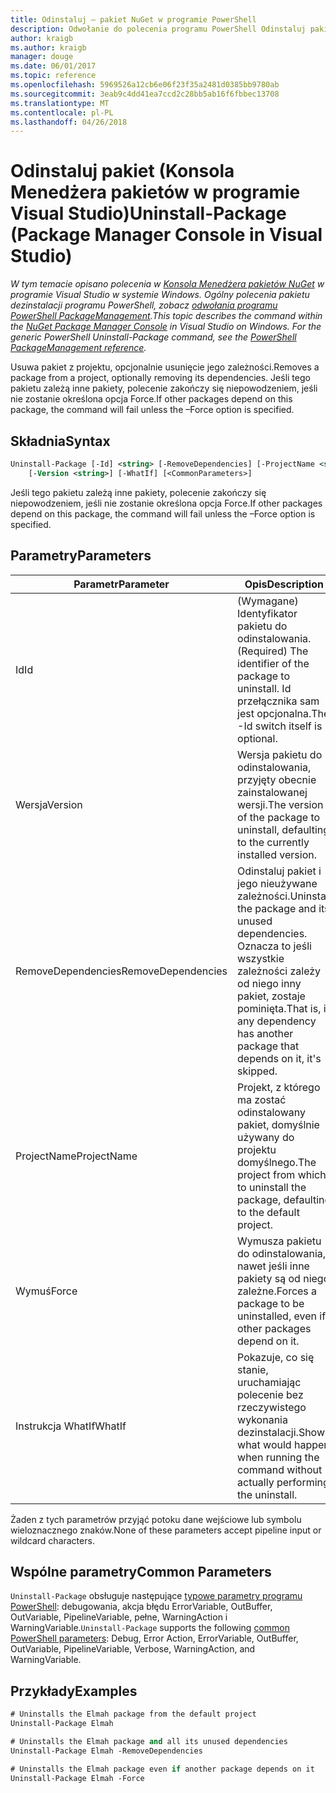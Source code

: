 ```yaml
---
title: Odinstaluj — pakiet NuGet w programie PowerShell
description: Odwołanie do polecenia programu PowerShell Odinstaluj pakiet w konsoli Menedżera pakietów NuGet w programie Visual Studio.
author: kraigb
ms.author: kraigb
manager: douge
ms.date: 06/01/2017
ms.topic: reference
ms.openlocfilehash: 5969526a12cb6e06f23f35a2481d0385bb9780ab
ms.sourcegitcommit: 3eab9c4dd41ea7ccd2c28bb5ab16f6fbbec13708
ms.translationtype: MT
ms.contentlocale: pl-PL
ms.lasthandoff: 04/26/2018
---
```

# <a name="uninstall-package-package-manager-console-in-visual-studio"></a><span data-ttu-id="dc4a2-103">Odinstaluj pakiet (Konsola Menedżera pakietów w programie Visual Studio)</span><span class="sxs-lookup"><span data-stu-id="dc4a2-103">Uninstall-Package (Package Manager Console in Visual Studio)</span></span>

<span data-ttu-id="dc4a2-104">*W tym temacie opisano polecenia w [Konsola Menedżera pakietów NuGet](package-manager-console.md) w programie Visual Studio w systemie Windows. Ogólny polecenia pakietu dezinstalacji programu PowerShell, zobacz [odwołania programu PowerShell PackageManagement](/powershell/module/packagemanagement/?view=powershell-6).*</span><span class="sxs-lookup"><span data-stu-id="dc4a2-104">*This topic describes the command within the [NuGet Package Manager Console](package-manager-console.md) in Visual Studio on Windows. For the generic PowerShell Uninstall-Package command, see the [PowerShell PackageManagement reference](/powershell/module/packagemanagement/?view=powershell-6).*</span></span>

<span data-ttu-id="dc4a2-105">Usuwa pakiet z projektu, opcjonalnie usunięcie jego zależności.</span><span class="sxs-lookup"><span data-stu-id="dc4a2-105">Removes a package from a project, optionally removing its dependencies.</span></span> <span data-ttu-id="dc4a2-106">Jeśli tego pakietu zależą inne pakiety, polecenie zakończy się niepowodzeniem, jeśli nie zostanie określona opcja Force.</span><span class="sxs-lookup"><span data-stu-id="dc4a2-106">If other packages depend on this package, the command will fail unless the –Force option is specified.</span></span>

## <a name="syntax"></a><span data-ttu-id="dc4a2-107">Składnia</span><span class="sxs-lookup"><span data-stu-id="dc4a2-107">Syntax</span></span>

```ps
Uninstall-Package [-Id] <string> [-RemoveDependencies] [-ProjectName <string>] [-Force]
    [-Version <string>] [-WhatIf] [<CommonParameters>]
```

<span data-ttu-id="dc4a2-108">Jeśli tego pakietu zależą inne pakiety, polecenie zakończy się niepowodzeniem, jeśli nie zostanie określona opcja Force.</span><span class="sxs-lookup"><span data-stu-id="dc4a2-108">If other packages depend on this package, the command will fail unless the –Force option is specified.</span></span>

## <a name="parameters"></a><span data-ttu-id="dc4a2-109">Parametry</span><span class="sxs-lookup"><span data-stu-id="dc4a2-109">Parameters</span></span>

| <span data-ttu-id="dc4a2-110">Parametr</span><span class="sxs-lookup"><span data-stu-id="dc4a2-110">Parameter</span></span> | <span data-ttu-id="dc4a2-111">Opis</span><span class="sxs-lookup"><span data-stu-id="dc4a2-111">Description</span></span> |
| --- | --- |
| <span data-ttu-id="dc4a2-112">Id</span><span class="sxs-lookup"><span data-stu-id="dc4a2-112">Id</span></span> | <span data-ttu-id="dc4a2-113">(Wymagane) Identyfikator pakietu do odinstalowania.</span><span class="sxs-lookup"><span data-stu-id="dc4a2-113">(Required) The identifier of the package to uninstall.</span></span> <span data-ttu-id="dc4a2-114">Id przełącznika sam jest opcjonalna.</span><span class="sxs-lookup"><span data-stu-id="dc4a2-114">The -Id switch itself is optional.</span></span> |
| <span data-ttu-id="dc4a2-115">Wersja</span><span class="sxs-lookup"><span data-stu-id="dc4a2-115">Version</span></span> | <span data-ttu-id="dc4a2-116">Wersja pakietu do odinstalowania, przyjęty obecnie zainstalowanej wersji.</span><span class="sxs-lookup"><span data-stu-id="dc4a2-116">The version of the package to uninstall, defaulting to the currently installed version.</span></span> |
| <span data-ttu-id="dc4a2-117">RemoveDependencies</span><span class="sxs-lookup"><span data-stu-id="dc4a2-117">RemoveDependencies</span></span> | <span data-ttu-id="dc4a2-118">Odinstaluj pakiet i jego nieużywane zależności.</span><span class="sxs-lookup"><span data-stu-id="dc4a2-118">Uninstall the package and its unused dependencies.</span></span> <span data-ttu-id="dc4a2-119">Oznacza to jeśli wszystkie zależności zależy od niego inny pakiet, zostaje pominięta.</span><span class="sxs-lookup"><span data-stu-id="dc4a2-119">That is, if any dependency has another package that depends on it, it's skipped.</span></span> |
| <span data-ttu-id="dc4a2-120">ProjectName</span><span class="sxs-lookup"><span data-stu-id="dc4a2-120">ProjectName</span></span> | <span data-ttu-id="dc4a2-121">Projekt, z którego ma zostać odinstalowany pakiet, domyślnie używany do projektu domyślnego.</span><span class="sxs-lookup"><span data-stu-id="dc4a2-121">The project from which to uninstall the package, defaulting to the default project.</span></span> |
| <span data-ttu-id="dc4a2-122">Wymuś</span><span class="sxs-lookup"><span data-stu-id="dc4a2-122">Force</span></span> | <span data-ttu-id="dc4a2-123">Wymusza pakietu do odinstalowania, nawet jeśli inne pakiety są od niego zależne.</span><span class="sxs-lookup"><span data-stu-id="dc4a2-123">Forces a package to be uninstalled, even if other packages depend on it.</span></span> |
| <span data-ttu-id="dc4a2-124">Instrukcja WhatIf</span><span class="sxs-lookup"><span data-stu-id="dc4a2-124">WhatIf</span></span> | <span data-ttu-id="dc4a2-125">Pokazuje, co się stanie, uruchamiając polecenie bez rzeczywistego wykonania dezinstalacji.</span><span class="sxs-lookup"><span data-stu-id="dc4a2-125">Shows what would happen when running the command without actually performing the uninstall.</span></span> |

<span data-ttu-id="dc4a2-126">Żaden z tych parametrów przyjąć potoku dane wejściowe lub symbolu wieloznacznego znaków.</span><span class="sxs-lookup"><span data-stu-id="dc4a2-126">None of these parameters accept pipeline input or wildcard characters.</span></span>

## <a name="common-parameters"></a><span data-ttu-id="dc4a2-127">Wspólne parametry</span><span class="sxs-lookup"><span data-stu-id="dc4a2-127">Common Parameters</span></span>

<span data-ttu-id="dc4a2-128">`Uninstall-Package` obsługuje następujące [typowe parametry programu PowerShell](http://go.microsoft.com/fwlink/?LinkID=113216): debugowania, akcja błędu ErrorVariable, OutBuffer, OutVariable, PipelineVariable, pełne, WarningAction i WarningVariable.</span><span class="sxs-lookup"><span data-stu-id="dc4a2-128">`Uninstall-Package` supports the following [common PowerShell parameters](http://go.microsoft.com/fwlink/?LinkID=113216): Debug, Error Action, ErrorVariable, OutBuffer, OutVariable, PipelineVariable, Verbose, WarningAction, and WarningVariable.</span></span>

## <a name="examples"></a><span data-ttu-id="dc4a2-129">Przykłady</span><span class="sxs-lookup"><span data-stu-id="dc4a2-129">Examples</span></span>

```ps
# Uninstalls the Elmah package from the default project
Uninstall-Package Elmah

# Uninstalls the Elmah package and all its unused dependencies
Uninstall-Package Elmah -RemoveDependencies 

# Uninstalls the Elmah package even if another package depends on it
Uninstall-Package Elmah -Force
```
